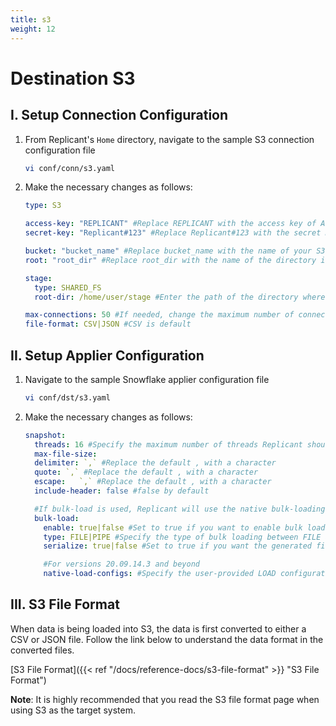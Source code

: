 ```yaml
---
title: s3
weight: 12
---
```


# Destination S3

## I. Setup Connection Configuration

1. From Replicant's ```Home``` directory, navigate to the sample S3 connection configuration file
    ```BASH
    vi conf/conn/s3.yaml
    ```

2. Make the necessary changes as follows:
    ```YAML
    type: S3

    access-key: "REPLICANT" #Replace REPLICANT with the access key of AWS user created from IAM management
    secret-key: "Replicant#123" #Replace Replicant#123 with the secret Key of the AWS User (note: make sure the specified user has  AmazonS3FullAccess)

    bucket: "bucket_name" #Replace bucket_name with the name of your S3 bucket
    root: "root_dir" #Replace root_dir with the name of the directory inside the s3 bucket where the CSV files will be stored

    stage:
      type: SHARED_FS
      root-dir: /home/user/stage #Enter the path of the directory where CSV files will be staged before uploading to S3

    max-connections: 50 #If needed, change the maximum number of connections Replicant can open in the target s3 system
    file-format: CSV|JSON #CSV is default
    ```

## II. Setup Applier Configuration

1. Navigate to the sample Snowflake applier configuration file
    ```BASH
    vi conf/dst/s3.yaml        
    ```

2. Make the necessary changes as follows:
    ```YAML
    snapshot:
      threads: 16 #Specify the maximum number of threads Replicant should use for writing to the target
      max-file-size:
      delimiter: `,` #Replace the default , with a character
      quote: `,` #Replace the default , with a character
      escape:   `,` #Replace the default , with a character
      include-header: false #false by default

      #If bulk-load is used, Replicant will use the native bulk-loading capabilities of the target database
      bulk-load:
        enable: true|false #Set to true if you want to enable bulk loading
        type: FILE|PIPE #Specify the type of bulk loading between FILE and PIPE
        serialize: true|false #Set to true if you want the generated files to be applied in serial/parallel fashion

        #For versions 20.09.14.3 and beyond
        native-load-configs: #Specify the user-provided LOAD configuration string which will be appended to the s3 specific LOAD SQL command
    ```
## III. S3 File Format

When data is being loaded into S3, the data is first converted to either a CSV or JSON file. Follow the link below to understand the data format in the converted files.

[S3 File Format]({{< ref "/docs/reference-docs/s3-file-format" >}} "S3 File Format")


**Note**: It is highly recommended that you read the S3 file format page when using S3 as the target system.
